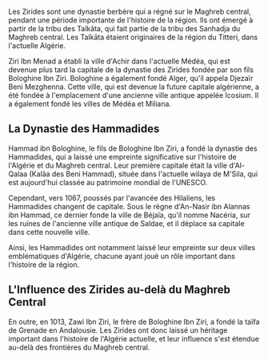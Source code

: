 <p class='firstP'>Les Zirides sont une dynastie berbère qui a régné sur le Maghreb central, pendant une période importante de l'histoire de la région. Ils ont émergé à partir de la tribu des Talkāta, qui fait partie de la tribu des Sanhadja du Maghreb central. Les Talkāta étaient originaires de la région du Titteri, dans l'actuelle Algérie.</p> <p>Ziri Ibn Menad a établi la ville d'Achir dans l'actuelle Médéa, qui est devenue plus tard la capitale de la dynastie des Zirides fondée par son fils Bologhine Ibn Ziri. Bologhine a également fondé Alger, qu'il appela Djezaïr Beni Mezghenna. Cette ville, qui est devenue la future capitale algérienne, a été fondée à l'emplacement d'une ancienne ville antique appelée Icosium. Il a également fondé les villes de Médéa et Miliana.</p> <h2>La Dynastie des Hammadides</h2> <p>Hammad ibn Bologhine, le fils de Bologhine Ibn Ziri, a fondé la dynastie des Hammadides, qui a laissé une empreinte significative sur l'histoire de l'Algérie et du Maghreb central. Leur première capitale était la ville d'Al-Qalaa (Kalâa des Beni Hammad), située dans l'actuelle wilaya de M'Sila, qui est aujourd'hui classée au patrimoine mondial de l'UNESCO.</p> <p>Cependant, vers 1067, poussés par l'avancée des Hilaliens, les Hammadides changent de capitale. Sous le règne d'An-Nasir ibn Alannas ibn Hammad, ce dernier fonde la ville de Béjaïa, qu'il nomme Nacéria, sur les ruines de l'ancienne ville antique de Saldae, et il déplace sa capitale dans cette nouvelle ville.</p> <p>Ainsi, les Hammadides ont notamment laissé leur empreinte sur deux villes emblématiques d'Algérie, chacune ayant joué un rôle important dans l'histoire de la région.</p> <h2>L'Influence des Zirides au-delà du Maghreb Central</h2> <p>En outre, en 1013, Zawi Ibn Ziri, le frère de Bologhine Ibn Ziri, a fondé la taïfa de Grenade en Andalousie. Les Zirides ont donc laissé un héritage important dans l'histoire de l'Algérie actuelle, et leur influence s'est étendue au-delà des frontières du Maghreb central.</p>